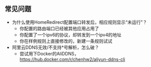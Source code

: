 ## 常见问题

+ 为什么使用HomeRedirect配置端口转发后，相应规则显示“未运行”？
  - 你配置的路由端口已经被其他应用占用了
  - 你配置了一个ipv6的协议，却转发到一个ipv4的地址
  - 你在样例规则上直接修改的，新建一条规则试试
+ 阿里云DDNS无效/不支持*号解析，怎么破？
  - 尝试用下Docker的AliDDNS，https://hub.docker.com/r/chenhw2/aliyun-ddns-cli